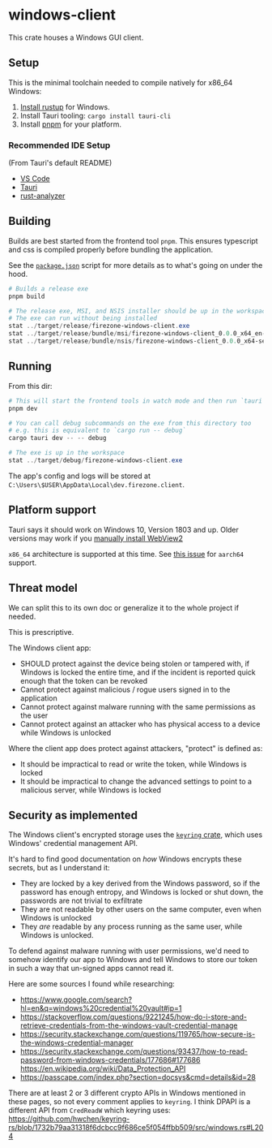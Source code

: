 # windows-client

This crate houses a Windows GUI client.

## Setup

This is the minimal toolchain needed to compile natively for x86_64 Windows:

1. [Install rustup](https://win.rustup.rs/x86_64) for Windows.
1. Install Tauri tooling: `cargo install tauri-cli`
1. Install [pnpm](https://pnpm.io/installation) for your platform.

### Recommended IDE Setup

(From Tauri's default README)

- [VS Code](https://code.visualstudio.com/)
- [Tauri](https://marketplace.visualstudio.com/items?itemName=tauri-apps.tauri-vscode)
- [rust-analyzer](https://marketplace.visualstudio.com/items?itemName=rust-lang.rust-analyzer)

## Building

Builds are best started from the frontend tool `pnpm`. This ensures typescript
and css is compiled properly before bundling the application.

See the [`package.json`](./package.json) script for more details as to what's
going on under the hood.

```powershell
# Builds a release exe
pnpm build

# The release exe, MSI, and NSIS installer should be up in the workspace.
# The exe can run without being installed
stat ../target/release/firezone-windows-client.exe
stat ../target/release/bundle/msi/firezone-windows-client_0.0.0_x64_en-US.msi
stat ../target/release/bundle/nsis/firezone-windows-client_0.0.0_x64-setup.exe
```

## Running

From this dir:

```powershell
# This will start the frontend tools in watch mode and then run `tauri dev`
pnpm dev

# You can call debug subcommands on the exe from this directory too
# e.g. this is equivalent to `cargo run -- debug`
cargo tauri dev -- -- debug

# The exe is up in the workspace
stat ../target/debug/firezone-windows-client.exe
```

The app's config and logs will be stored at
`C:\Users\$USER\AppData\Local\dev.firezone.client`.

## Platform support

Tauri says it should work on Windows 10, Version 1803 and up. Older versions may
work if you
[manually install WebView2](https://tauri.app/v1/guides/getting-started/prerequisites#2-webview2)

`x86_64` architecture is supported at this time. See
[this issue](https://github.com/firezone/firezone/issues/2992) for `aarch64`
support.

## Threat model

We can split this to its own doc or generalize it to the whole project if
needed.

This is prescriptive.

The Windows client app:

- SHOULD protect against the device being stolen or tampered with, if Windows is
  locked the entire time, and if the incident is reported quick enough that the
  token can be revoked
- Cannot protect against malicious / rogue users signed in to the application
- Cannot protect against malware running with the same permissions as the user
- Cannot protect against an attacker who has physical access to a device while
  Windows is unlocked

Where the client app does protect against attackers, "protect" is defined as:

- It should be impractical to read or write the token, while Windows is locked
- It should be impractical to change the advanced settings to point to a
  malicious server, while Windows is locked

## Security as implemented

The Windows client's encrypted storage uses the
[`keyring` crate](https://crates.io/crates/keyring), which uses Windows'
credential management API.

It's hard to find good documentation on _how_ Windows encrypts these secrets,
but as I understand it:

- They are locked by a key derived from the Windows password, so if the password
  has enough entropy, and Windows is locked or shut down, the passwords are not
  trivial to exfiltrate
- They are not readable by other users on the same computer, even when Windows
  is unlocked
- They _are_ readable by any process running as the same user, while Windows is
  unlocked.

To defend against malware running with user permissions, we'd need to somehow
identify our app to Windows and tell Windows to store our token in such a way
that un-signed apps cannot read it.

Here are some sources I found while researching:

- https://www.google.com/search?hl=en&q=windows%20credential%20vault#ip=1
- https://stackoverflow.com/questions/9221245/how-do-i-store-and-retrieve-credentials-from-the-windows-vault-credential-manage
- https://security.stackexchange.com/questions/119765/how-secure-is-the-windows-credential-manager
- https://security.stackexchange.com/questions/93437/how-to-read-password-from-windows-credentials/177686#177686
  https://en.wikipedia.org/wiki/Data_Protection_API
- https://passcape.com/index.php?section=docsys&cmd=details&id=28

There are at least 2 or 3 different crypto APIs in Windows mentioned in these
pages, so not every comment applies to `keyring`. I think DPAPI is a different
API from `CredReadW` which keyring uses:
https://github.com/hwchen/keyring-rs/blob/1732b79aa31318f6dcbcc9f686ce5f054ffbb509/src/windows.rs#L204
